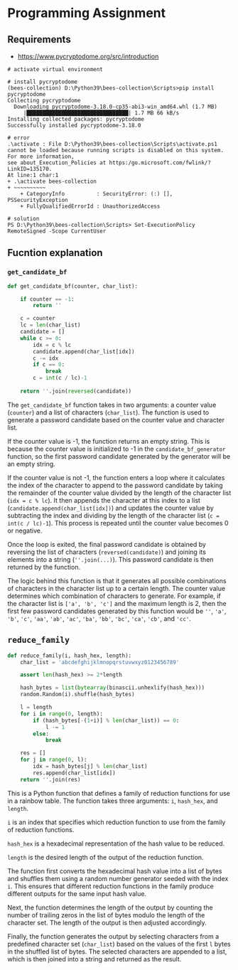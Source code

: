 # Programming Assignment

## Requirements

* https://www.pycryptodome.org/src/introduction

```shell
# activate virtual environment

# install pycryptodome
(bees-collection) D:\Python39\bees-collection\Scripts>pip install pycryptodome
Collecting pycryptodome
  Downloading pycryptodome-3.18.0-cp35-abi3-win_amd64.whl (1.7 MB)
     |████████████████████████████████| 1.7 MB 66 kB/s
Installing collected packages: pycryptodome
Successfully installed pycryptodome-3.18.0
```

```shell
# error
.\activate : File D:\Python39\bees-collection\Scripts\activate.ps1 cannot be loaded because running scripts is disabled on this system. For more information, 
see about_Execution_Policies at https:/go.microsoft.com/fwlink/?LinkID=135170.
At line:1 char:1
+ .\activate bees-collection
+ ~~~~~~~~~~
    + CategoryInfo          : SecurityError: (:) [], PSSecurityException
    + FullyQualifiedErrorId : UnauthorizedAccess

# solution
PS D:\Python39\bees-collection\Scripts> Set-ExecutionPolicy RemoteSigned -Scope CurrentUser
```

## Fucntion explanation

### `get_candidate_bf`

```python
def get_candidate_bf(counter, char_list):

    if counter == -1:
        return ''

    c = counter
    lc = len(char_list)
    candidate = []
    while c >= 0:
        idx = c % lc
        candidate.append(char_list[idx])
        c -= idx
        if c == 0:
            break
        c = int(c / lc)-1
    
    return ''.join(reversed(candidate)) 
```     


The `get_candidate_bf` function takes in two arguments: a counter value (`counter`) and a list of characters (`char_list`). The function is used to generate a password candidate based on the counter value and character list.

If the counter value is -1, the function returns an empty string. This is because the counter value is initialized to -1 in the `candidate_bf_generator` function, so the first password candidate generated by the generator will be an empty string.

If the counter value is not -1, the function enters a loop where it calculates the index of the character to append to the password candidate by taking the remainder of the counter value divided by the length of the character list (`idx = c % lc`). It then appends the character at this index to a list (`candidate.append(char_list[idx])`) and updates the counter value by subtracting the index and dividing by the length of the character list (`c = int(c / lc)-1`). This process is repeated until the counter value becomes 0 or negative.

Once the loop is exited, the final password candidate is obtained by reversing the list of characters (`reversed(candidate)`) and joining its elements into a string (`''.join(...)`). This password candidate is then returned by the function.

The logic behind this function is that it generates all possible combinations of characters in the character list up to a certain length. The counter value determines which combination of characters to generate. For example, if the character list is `['a', 'b', 'c']` and the maximum length is 2, then the first few password candidates generated by this function would be `''`, `'a'`, `'b'`, `'c'`, `'aa'`, `'ab'`, `'ac'`, `'ba'`, `'bb'`, `'bc'`, `'ca'`, `'cb'`, and `'cc'`.

## `reduce_family`

```python
def reduce_family(i, hash_hex, length):
    char_list = 'abcdefghijklmnopqrstuvwxyz0123456789'

    assert len(hash_hex) >= 2*length

    hash_bytes = list(bytearray(binascii.unhexlify(hash_hex)))
    random.Random(i).shuffle(hash_bytes)

    l = length
    for i in range(0, length):
        if (hash_bytes[-(1+i)] % len(char_list)) == 0:
            l -= 1
        else:
            break

    res = []
    for j in range(0, l):
        idx = hash_bytes[j] % len(char_list)
        res.append(char_list[idx])
    return ''.join(res)
```    

This is a Python function that defines a family of reduction functions for use in a rainbow table. The function takes three arguments: `i`, `hash_hex`, and `length`.

`i` is an index that specifies which reduction function to use from the family of reduction functions.

`hash_hex` is a hexadecimal representation of the hash value to be reduced.

`length` is the desired length of the output of the reduction function.

The function first converts the hexadecimal hash value into a list of bytes and shuffles them using a random number generator seeded with the index `i`. This ensures that different reduction functions in the family produce different outputs for the same input hash value.

Next, the function determines the length of the output by counting the number of trailing zeros in the list of bytes modulo the length of the character set. The length of the output is then adjusted accordingly.

Finally, the function generates the output by selecting characters from a predefined character set (`char_list`) based on the values of the first `l` bytes in the shuffled list of bytes. The selected characters are appended to a list, which is then joined into a string and returned as the result.